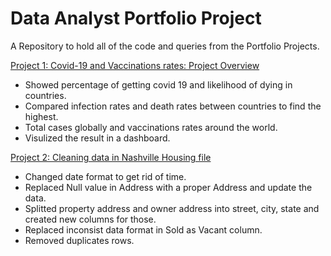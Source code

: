 # Data Analyst Portfolio Project
A Repository to hold all of the code and queries from the Portfolio Projects.

[ Project 1: Covid-19 and Vaccinations rates: Project Overview](https://github.com/TheNumbers8/PortfolioProject/blob/main/Covid.sql)
* Showed percentage of getting covid 19 and likelihood of dying in countries.
* Compared infection rates and  death rates between countries to find the highest.
* Total cases globally and vaccinations rates around the world. 
* Visulized the result in a dashboard.

[Project 2: Cleaning data in Nashville Housing file](https://github.com/TheNumbers8/PortfolioProject/blob/main/Nashville%20Housing%20Clean%20Data.sql)
* Changed date format to get rid of time.
* Replaced Null value in Address with a proper Address and update the data.
* Splitted property address and owner address into street, city, state and created new columns for those.
* Replaced inconsist data format in Sold as Vacant column.
* Removed duplicates rows.
